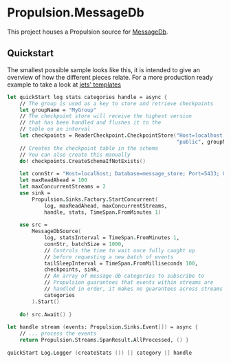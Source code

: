 # Propulsion.MessageDb

This project houses a Propulsion source for [MessageDb](http://docs.eventide-project.org/user-guide/message-db/).

## Quickstart

The smallest possible sample looks like this, it is intended to give an overview of how the different pieces relate. 
For a more production ready example to take a look at [jets' templates](https://github.com/jet/dotnet-templates)

```fsharp
let quickStart log stats categories handle = async {
    // The group is used as a key to store and retrieve checkpoints 
    let groupName = "MyGroup"
    // The checkpoint store will receive the highest version
    // that has been handled and flushes it to the
    // table on an interval
    let checkpoints = ReaderCheckpoint.CheckpointStore("Host=localhost; Port=5433; Username=postgres; Password=postgres",
                                                       "public", groupName, TimeSpan.FromSeconds 10)
    // Creates the checkpoint table in the schema
    // You can also create this manually
    do! checkpoints.CreateSchemaIfNotExists()
    
    let connStr = "Host=localhost; Database=message_store; Port=5433; Username=message_store; Password=;"
    let maxReadAhead = 100
    let maxConcurrentStreams = 2
    use sink = 
        Propulsion.Sinks.Factory.StartConcurrent(
            log, maxReadAhead, maxConcurrentStreams, 
            handle, stats, TimeSpan.FromMinutes 1)
        
    use src = 
        MessageDbSource(
            log, statsInterval = TimeSpan.FromMinutes 1,
            connStr, batchSize = 1000, 
            // Controls the time to wait once fully caught up
            // before requesting a new batch of events
            tailSleepInterval = TimeSpan.FromMilliseconds 100,
            checkpoints, sink,
            // An array of message-db categories to subscribe to 
            // Propulsion guarantees that events within streams are
            // handled in order, it makes no guarantees across streams (Even within categories)
            categories
        ).Start()
          
    do! src.Await() }
    
let handle stream (events: Propulsion.Sinks.Event[]) = async {
    // ... process the events
    return Propulsion.Streams.SpanResult.AllProcessed, () }
    
quickStart Log.Logger (createStats ()) [| category |] handle
```

